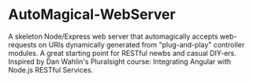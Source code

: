 # AutoMagical-WebServer
A skeleton Node/Express web server that automagically accepts web-requests on URIs dynamically generated from "plug-and-play" controller modules. A great starting point for RESTful newbs and casual DIY-ers. Inspired by Dan Wahlin's Pluralsight course: Integrating Angular with Node.js RESTful Services.
